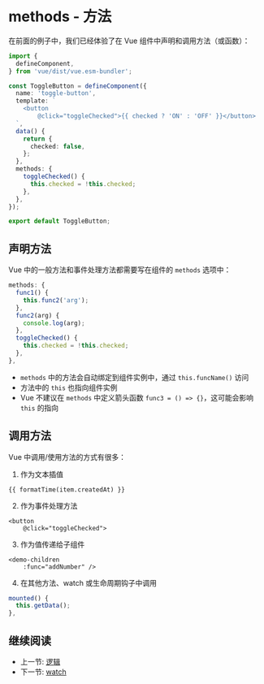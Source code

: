 # methods - 方法

在前面的例子中，我们已经体验了在 Vue 组件中声明和调用方法（或函数）：

``` ts
import {
  defineComponent,
} from 'vue/dist/vue.esm-bundler';

const ToggleButton = defineComponent({
  name: 'toggle-button',
  template: `
    <button
        @click="toggleChecked">{{ checked ? 'ON' : 'OFF' }}</button>
  `,
  data() {
    return {
      checked: false,
    };
  },
  methods: {
    toggleChecked() {
      this.checked = !this.checked;
    },
  },
});

export default ToggleButton;
```

## 声明方法

Vue 中的一般方法和事件处理方法都需要写在组件的 `methods` 选项中：

``` ts
methods: {
  func1() {
    this.func2('arg');
  },
  func2(arg) {
    console.log(arg);
  },
  toggleChecked() {
    this.checked = !this.checked;
  },
},
```

+ `methods` 中的方法会自动绑定到组件实例中，通过 `this.funcName()` 访问
+ 方法中的 `this` 也指向组件实例
+ Vue 不建议在 `methods` 中定义箭头函数 `func3 = () => {}`，这可能会影响 `this` 的指向

## 调用方法

Vue 中调用/使用方法的方式有很多：

1. 作为文本插值
  ``` vue
  {{ formatTime(item.createdAt) }}
  ```
2. 作为事件处理方法
  ``` vue
  <button
      @click="toggleChecked">
  ```
3. 作为值传递给子组件
  ``` vue
  <demo-children
      :func="addNumber" />
  ```
4. 在其他方法、watch 或生命周期钩子中调用
  ``` js
  mounted() {
    this.getData();
  },
  ```

## 继续阅读

+ 上一节: [逻辑](../../func.md)
+ 下一节: [watch](./watch.md)

